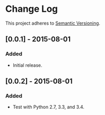 # Change Log
This project adheres to [Semantic Versioning](http://semver.org/).

## [0.0.1] - 2015-08-01
### Added
- Initial release.

## [0.0.2] - 2015-08-01
### Added
- Test with Python 2.7, 3.3, and 3.4.
